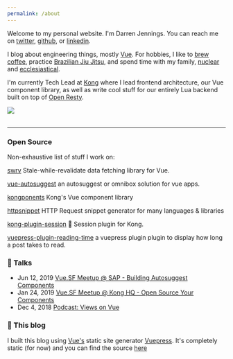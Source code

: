 ```yaml
---
permalink: /about
---
```


<Avatar header-text="About Me"/>

Welcome to my personal website. I'm Darren Jennings. You can reach me on
[twitter], [github], or [linkedin].

I blog about engineering things, mostly [Vue]. For hobbies, I like to
[brew coffee](https://www.thecoffeecompass.com/), practice
[Brazilian Jiu Jitsu](https://derbycitymartialarts.com/), and spend time with my
family, [nuclear](https://twitter.com/darrenjennings/status/1077663344767586304)
and [ecclesiastical](https://www.sojournchurch.com/).

I'm currently Tech Lead at [Kong] where I lead frontend architecture, our Vue
component library, as well as write cool stuff for our entirely Lua backend
built on top of [Open Resty].

<div class="w-100">
  <img class="w-100" src="https://guuu.s3.amazonaws.com/sliver.png"/>
</div>

<br>

---

### Open Source

Non-exhaustive list of stuff I work on:

<KCard hasShadow>
  <div class="px-5" slot="body">

[swrv](https://www.github.com/darrenjennings/vue-autosuggest)
Stale-while-revalidate data fetching library for Vue.

[vue-autosuggest](https://www.github.com/darrenjennings/vue-autosuggest) an
autosuggest or omnibox solution for vue apps.

[kongponents](https://github.com/Kong/kongponents) Kong's Vue component library

[httpsnippet](https://www.github.com/darrenjennings/vue-autosuggest) HTTP
Request snippet generator for many languages & libraries

[kong-plugin-session](https://www.github.com/kong/kong-plugin-session) :cookie:
Session plugin for Kong.

[vuepress-plugin-reading-time](https://github.com/darrenjennings/vuepress-plugin-reading-time)
a vuepress plugin plugin to display how long a post takes to read.

  </div>
</KCard>

### :microphone: Talks

- Jun 12, 2019
  [Vue.SF Meetup @ SAP - Building Autosuggest Components](https://github.com/darrenjennings/vuejs-sf-june-2019)
- Jan 24, 2019
  [Vue.SF Meetup @ Kong HQ - Open Source Your Components](https://github.com/darrenjennings/vuejs-sf-january-2019)
- Dec 4, 2018
  [Podcast: Views on Vue](https://devchat.tv/views-on-vue/vov-046-component-composition-at-kong-with-darren-jennings/)

### :book: This blog

I built this blog using [Vue's](https://vuejs.org) static site generator
[Vuepress](https://vuepress.vuejs.org/). It's completely static (for now) and
you can find the source [here](https://www.github.com/darrenjennings/guuu.io)

[twitter]: https://twitter.com/darrenjennings
[github]: https://github.com/darrenjennings
[linkedin]: https://www.linkedin.com/in/darren-jennings
[vue]: https://vuejs.org
[kong]: https://konghq.com
[open resty]: https://github.com/openresty/
